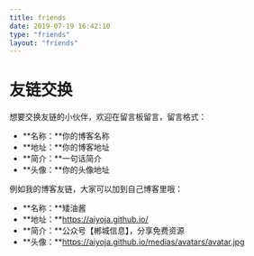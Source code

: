 ```yaml
---
title: friends
date: 2019-07-19 16:42:10
type: "friends"
layout: "friends"
---
```


# 友链交换
想要交换友链的小伙伴，欢迎在留言板留言，留言格式：
* **名称：**你的博客名称
* **地址：**你的博客地址
* **简介：**一句话简介
* **头像：**你的头像地址

例如我的博客友链，大家可以加到自己博客里哦：
* **名称：**矮油酱
* **地址：**https://aiyoja.github.io/
* **简介：**公众号【郴城信息】，分享免费资源
* **头像：**https://aiyoja.github.io/medias/avatars/avatar.jpg
